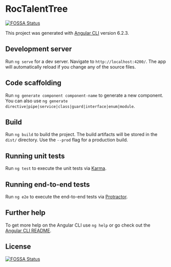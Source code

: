# RocTalentTree
[![FOSSA Status](https://app.fossa.io/api/projects/git%2Bgithub.com%2FNkmol%2FRoC-talent-tree.svg?type=shield)](https://app.fossa.io/projects/git%2Bgithub.com%2FNkmol%2FRoC-talent-tree?ref=badge_shield)


This project was generated with [Angular CLI](https://github.com/angular/angular-cli) version 6.2.3.

## Development server

Run `ng serve` for a dev server. Navigate to `http://localhost:4200/`. The app will automatically reload if you change any of the source files.

## Code scaffolding

Run `ng generate component component-name` to generate a new component. You can also use `ng generate directive|pipe|service|class|guard|interface|enum|module`.

## Build

Run `ng build` to build the project. The build artifacts will be stored in the `dist/` directory. Use the `--prod` flag for a production build.

## Running unit tests

Run `ng test` to execute the unit tests via [Karma](https://karma-runner.github.io).

## Running end-to-end tests

Run `ng e2e` to execute the end-to-end tests via [Protractor](http://www.protractortest.org/).

## Further help

To get more help on the Angular CLI use `ng help` or go check out the [Angular CLI README](https://github.com/angular/angular-cli/blob/master/README.md).


## License
[![FOSSA Status](https://app.fossa.io/api/projects/git%2Bgithub.com%2FNkmol%2FRoC-talent-tree.svg?type=large)](https://app.fossa.io/projects/git%2Bgithub.com%2FNkmol%2FRoC-talent-tree?ref=badge_large)